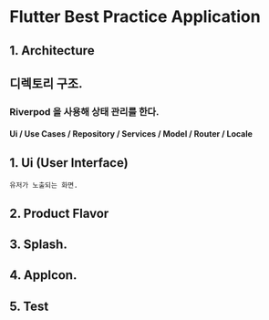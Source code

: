 # Flutter Best Practice Application


## 1. Architecture

## 디렉토리 구조.


### Riverpod 을 사용해 상태 관리를 한다.
    
#### Ui / Use Cases / Repository / Services / Model / Router / Locale

## 1. Ui (User Interface)
    유저가 노출되는 화면.

## 2. Product Flavor
## 3. Splash.
## 4. AppIcon.
## 5. Test
